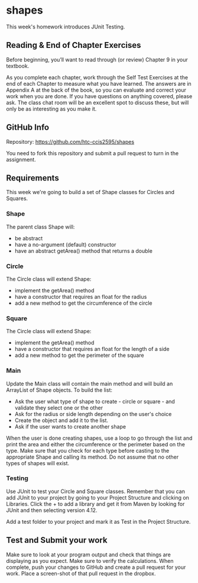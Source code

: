 
# shapes
This week's homework introduces JUnit Testing.

## Reading & End of Chapter Exercises
Before beginning, you’ll want to read through (or review) Chapter 9 in your textbook.

As you complete each chapter, work through the Self Test Exercises at the end of each Chapter to measure what you have learned. The answers are in Appendix A at the back of the book, so you can evaluate and correct your work when you are done. If you have questions on anything covered, please ask. The class chat room will be an excellent spot to discuss these, but will only be as interesting as you make it.

## GitHub Info
Repository:  https://github.com/htc-ccis2595/shapes

You need to fork this repository and submit a pull request to turn in the assignment.  


## Requirements
This week we're going to build a set of Shape classes for Circles and Squares.  

### Shape
The parent class Shape will:

- be abstract
- have a no-argument (default) constructor
- have an abstract getArea() method that returns a double


### Circle
The Circle class will extend Shape:

- implement the getArea() method
- have a constructor that requires an float for the radius
- add a new method to get the circumference of the circle


### Square
The Circle class will extend Shape:

- implement the getArea() method
- have a constructor that requires an float for the length of a side
- add a new method to get the perimeter of the square


### Main
Update the Main class will contain the main method and will build an ArrayList of Shape objects.  To build the list:

- Ask the user what type of shape to create - circle or square - and validate they select one or the other
- Ask for the radius or side length depending on the user's choice
- Create the object and add it to the list.
- Ask if the user wants to create another shape

When the user is done creating shapes, use a loop to go through the list and print the area and either the circumference or the perimeter based on the type.  Make sure that you check for each type before casting to the appropriate Shape and calling its method.  Do not assume that no other types of shapes will exist.

### Testing
Use JUnit to test your Circle and Square classes.  Remember that you can add JUnit to your project by going to your Project Structure and clicking on Libraries.  Click the + to add a library and get it from Maven by looking for JUnit and then selecting version 4.12.

Add a test folder to your project and mark it as Test in the Project Structure.


## Test and Submit your work
Make sure to look at your program output and check that things are displaying as you expect.  Make sure to verify the calculations. When complete, push your changes to GitHub and create a pull request for your work.  Place a screen-shot of that pull request in the dropbox.
